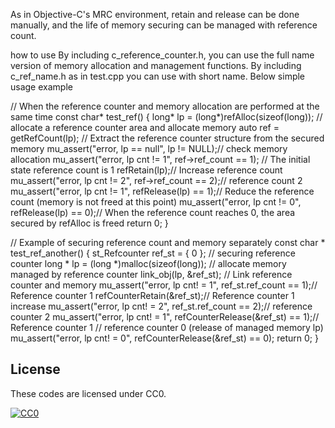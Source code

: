 As in Objective-C's MRC environment, retain and release can be done manually, and the life of memory securing can be managed with reference count.

how to use
By including c_reference_counter.h, you can use the full name version of memory allocation and management functions.
By including c_ref_name.h as in test.cpp you can use with short name.
Below simple usage example

// When the reference counter and memory allocation are performed at the same time
const char* test_ref() {
  long* lp = (long*)refAlloc(sizeof(long)); // allocate a reference counter area and allocate memory
  auto ref = getRefCount(lp); // Extract the reference counter structure from the secured memory
  mu_assert("error, lp == null", lp != NULL);// check memory allocation
  mu_assert("error, lp cnt != 1", ref->ref_count == 1); // The initial state reference count is 1
  refRetain(lp);// Increase reference count
  mu_assert("error, lp cnt != 2", ref->ref_count == 2);// reference count 2
  mu_assert("error, lp cnt != 1", refRelease(lp) == 1);// Reduce the reference count (memory is not freed at this point)
  mu_assert("error, lp cnt != 0", refRelease(lp) == 0);// When the reference count reaches 0, the area secured by refAlloc is freed
  return 0;
}

// Example of securing reference count and memory separately
const char * test_ref_another() {
  st_Refcounter ref_st = { 0 }; // securing reference counter
  long * lp = (long *)malloc(sizeof(long)); // allocate memory managed by reference counter
  link_obj(lp, &ref_st); // Link reference counter and memory
  mu_assert("error, lp cnt! = 1", ref_st.ref_count == 1);// Reference counter 1
  refCounterRetain(&ref_st);// Reference counter 1 increase
  mu_assert("error, lp cnt! = 2", ref_st.ref_count == 2);// reference counter 2
  mu_assert("error, lp cnt! = 1", refCounterRelease(&ref_st) == 1);// Reference counter 1
  // reference counter 0 (release of managed memory lp)
  mu_assert("error, lp cnt! = 0", refCounterRelease(&ref_st) == 0);
  return 0;
}


## License

These codes are licensed under CC0.

[![CC0](http://i.creativecommons.org/p/zero/1.0/88x31.png "CC0")](http://creativecommons.org/publicdomain/zero/1.0/deed.ja)